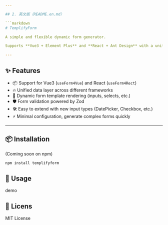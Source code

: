 ```yaml
---

## 2. 英文版（README.en.md）

```markdown
# TemplifyForm

A simple and flexible dynamic form generator.

Supports **Vue3 + Element Plus** and **React + Ant Design** with a unified data structure to dynamically render form fields, options, and validation logic.

---
```


## ✨ Features

- 📦 Support for Vue3 (`useForm4Vue`) and React (`useForm4Rect`)
- 🔥 Unified data layer across different frameworks
- 🎯 Dynamic form template rendering (inputs, selects, etc.)
- 🛡️ Form validation powered by Zod
- 🛠️ Easy to extend with new input types (DatePicker, Checkbox, etc.)
- ⚡ Minimal configuration, generate complex forms quickly

---

## 📦 Installation

(Coming soon on npm)

```bash
npm install templifyform
```

## 📖 Usage

demo

## 📝 Licens

MIT License
